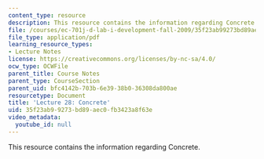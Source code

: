 ```yaml
---
content_type: resource
description: This resource contains the information regarding Concrete.
file: /courses/ec-701j-d-lab-i-development-fall-2009/35f23ab99273bd89aec0fb3423a8f63e_MITEC_701JF09_lec28_nb.pdf
file_type: application/pdf
learning_resource_types:
- Lecture Notes
license: https://creativecommons.org/licenses/by-nc-sa/4.0/
ocw_type: OCWFile
parent_title: Course Notes
parent_type: CourseSection
parent_uid: bfc4142b-703b-6e39-38b0-36308da800ae
resourcetype: Document
title: 'Lecture 28: Concrete'
uid: 35f23ab9-9273-bd89-aec0-fb3423a8f63e
video_metadata:
  youtube_id: null
---
```

This resource contains the information regarding Concrete.